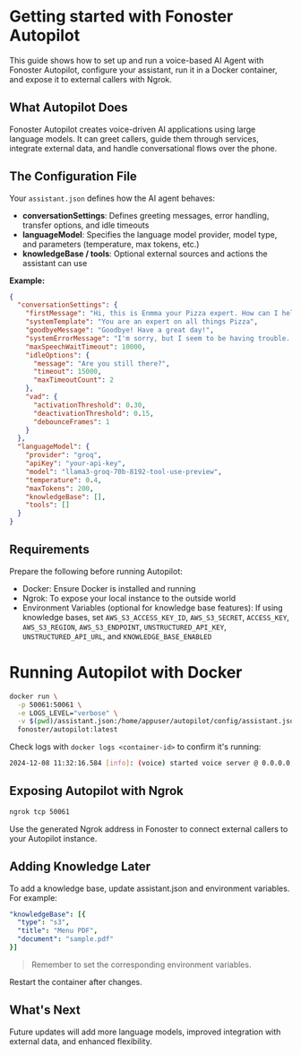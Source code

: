 # Getting started with Fonoster Autopilot

This guide shows how to set up and run a voice-based AI Agent with Fonoster Autopilot, configure your assistant, run it in a Docker container, and expose it to external callers with Ngrok.

## What Autopilot Does

Fonoster Autopilot creates voice-driven AI applications using large language models. It can greet callers, guide them through services, integrate external data, and handle conversational flows over the phone.

## The Configuration File

Your `assistant.json` defines how the AI agent behaves:

- **conversationSettings**: Defines greeting messages, error handling, transfer options, and idle timeouts
- **languageModel**: Specifies the language model provider, model type, and parameters (temperature, max tokens, etc.)
- **knowledgeBase / tools**: Optional external sources and actions the assistant can use

**Example:**

```json
{
  "conversationSettings": {
    "firstMessage": "Hi, this is Enmma your Pizza expert. How can I help you today?",
    "systemTemplate": "You are an expert on all things Pizza",
    "goodbyeMessage": "Goodbye! Have a great day!",
    "systemErrorMessage": "I'm sorry, but I seem to be having trouble. Please try again later.",
    "maxSpeechWaitTimeout": 10000,
    "idleOptions": {
      "message": "Are you still there?",
      "timeout": 15000,
      "maxTimeoutCount": 2
    },
    "vad": {
      "activationThreshold": 0.30,
      "deactivationThreshold": 0.15,
      "debounceFrames": 1
    }
  },
  "languageModel": {
    "provider": "groq",
    "apiKey": "your-api-key",
    "model": "llama3-groq-70b-8192-tool-use-preview",
    "temperature": 0.4,
    "maxTokens": 200,
    "knowledgeBase": [],
    "tools": []
  }
}
```

## Requirements

Prepare the following before running Autopilot:

- Docker: Ensure Docker is installed and running
- Ngrok: To expose your local instance to the outside world
- Environment Variables (optional for knowledge base features): If using knowledge bases, set `AWS_S3_ACCESS_KEY_ID`, `AWS_S3_SECRET`, `ACCESS_KEY`, `AWS_S3_REGION`, `AWS_S3_ENDPOINT`, `UNSTRUCTURED_API_KEY`, `UNSTRUCTURED_API_URL`, and `KNOWLEDGE_BASE_ENABLED`

# Running Autopilot with Docker

```bash
docker run \
  -p 50061:50061 \
  -e LOGS_LEVEL="verbose" \
  -v $(pwd)/assistant.json:/home/appuser/autopilot/config/assistant.json:ro \
  fonoster/autopilot:latest
```

Check logs with `docker logs <container-id>` to confirm it's running:

```bash
2024-12-08 11:32:16.584 [info]: (voice) started voice server @ 0.0.0.0, port=50061
```

## Exposing Autopilot with Ngrok

```bash
ngrok tcp 50061
```

Use the generated Ngrok address in Fonoster to connect external callers to your Autopilot instance.

## Adding Knowledge Later

To add a knowledge base, update assistant.json and environment variables. For example:

```yaml
"knowledgeBase": [{
  "type": "s3",
  "title": "Menu PDF",
  "document": "sample.pdf"
}]
```

> Remember to set the corresponding environment variables.

Restart the container after changes.

## What's Next

Future updates will add more language models, improved integration with external data, and enhanced flexibility.
